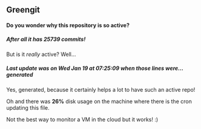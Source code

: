 ## Greengit

#### Do you wonder why this repository is so active?

##### After all it has 25739 commits!

But is it *really* active? Well...

##### Last update was on Wed Jan 19 at 07:25:09 when those lines were... generated

Yes, generated, because it certainly helps a lot to have such an active repo!

Oh and there was **26%** disk usage on the machine
where there is the cron updating this file.

Not the best way to monitor a VM in the cloud but it works! :)
